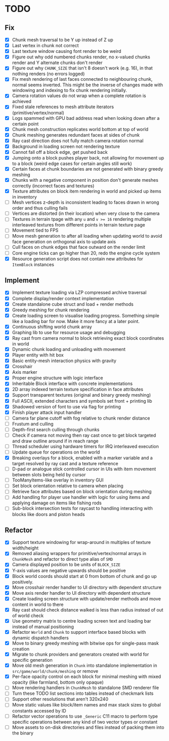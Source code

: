 # TODO

## Fix

* [X]  Chunk mesh traversal to be Y up instead of Z up
* [X]  Last vertex in chunk not correct
* [X]  Last texture window causing font render to be weird
* [X]  Figure out why odd numbered chunks render, no x-valued chunks render and Y alternate chunks don't render
* [X]  Figure out why `CHUNK_SIZE` that isn't 8 doesn't work (e.g. 16), in that nothing renders (no errors logged)
* [X]  Fix mesh rendering of last faces connected to neighbouring chunk, normal seems inverted.  This might be the inverse of changes made with windowing and indexing to fix chunk rendering initially.
* [X]  Camera rotation values do not wrap when a complete rotation is achieved
* [X]  Fixed stale references to mesh attribute iterators (primitive/vertex/normal)
* [X]  Logs spammed with GPU bad address read when looking down after a certain point
* [X]  Chunk mesh construction replicates world bottom at top of world
* [X]  Chunk meshing generates redundant faces at sides of chunk
* [X]  Ray cast direction does not fully match camera rotation normal
* [X]  Background in loading screen not rendering texture
* [X]  Cannot fall off a block edge, get pushed back
* [X]  Jumping onto a block pushes player back, not allowing for movement up to a block (weird edge cases for certain angles still work)
* [X]  Certain faces at chunk boundaries are not generated with binary greedy meshing
* [X]  Chunks with a negative component in position don't generate meshes correctly (incorrect faces and textures)
* [X]  Texture attributes on block item rendering in world and picked up items in inventory
* [ ]  Mesh vertices z-depth is inconsistent leading to faces drawn in wrong order and thus culling fails
* [ ]  Vertices are distorted (in their location) when very close to the camera
* [ ]  Textures in terrain tpage with any `u` and `v >= 16` rendering multiple interleaved textures from different points in terrain texture page
* [ ]  Movement tied to FPS
* [ ]  Move mesh generation to after all loading when updating world to avoid face generation on orthogonal axis to update axis
* [ ]  Cull faces on chunk edges that face outward on the render limit
* [ ]  Core engine ticks can go higher than 20, redo the engine cycle system
* [X]  Resource generation script does not contain new attributes for `ItemBlock` instances

## Implement

* [X]  Implement texture loading via LZP compressed archive traversal
* [X]  Complete display/render context implementation
* [X]  Create standalone cube struct and load + render methods
* [X]  Greedy meshing for chunk rendering
* [X]  Create loading screen to visualise loading progress. Something simple like a loading bar for now. Make it more fancy at a later point.
* [X]  Continuous shifting world chunk array
* [X]  Graphing lib to use for resource usage and debugging
* [X]  Ray cast from camera normal to block retrieving exact block coordinates in world
* [X]  Dynamic chunk loading and unloading with movement
* [X]  Player entity with hit box
* [X]  Basic entity-mesh interaction physics with gravity
* [X]  Crosshair
* [X]  Axis marker
* [X]  Proper engine structure with logic interface
* [X]  Inheritable Block interface with concrete implementations
* [X]  2D array indexed terrain texture specification in face attributes
* [X]  Support transparent textures (original and binary greedy meshing)
* [X]  Full ASCII, extended characters and symbols set front + printing lib
* [X]  Shadowed version of font to use via flag for printing
* [X]  Finish player attack input handler
* [ ]  Camera far plane cutoff with fog relative to chunk render distance
* [ ]  Frustum and culling
* [ ]  Depth-first search culling through chunks
* [ ]  Check if camera not moving then ray cast once to get block targeted and draw outline around if in reach range
* [ ]  Thread scheduler using hardware timers for IRQ interleaved execution
* [ ]  Update queue for operations on the world
* [X]  Breaking overlays for a block, enabled with a marker variable and a target resolved by ray cast and a texture reference
* [ ]  D-pad or analogue stick controlled cursor in UIs with item movement between slots being held by cursor
* [ ]  TooManyItems-like overlay in inventory GUI
* [ ]  Set block orientation relative to camera when placing
* [ ]  Retrieve face attributes based on block orientation during meshing
* [ ]  Add handling for player use handler with logic for using items and applying damage on items like fishing rods
* [ ]  Sub-block intersection tests for raycast to handling interacting with blocks like doors and piston heads

## Refactor

* [X]  Support texture windowing for wrap-around in multiples of texture width/height
* [X]  Removed aliasing wrappers for primitive/vertex/normal arrays in `ChunkMesh` and refactor to direct type alias of `SMD`
* [X]  Camera displayed position to be units of `BLOCK_SIZE`
* [X]  Y-axis values are negative upwards should be positive
* [X]  Block world coords should start at 0 from bottom of chunk and go up positively.
* [X]  Move crosshair render handler to UI directory with dependent structure
* [X]  Move axis render handler to UI directory with dependent structure
* [X]  Create loading screen structure with update/render methods and move content in world to there
* [X]  Ray cast should check distance walked is less than radius instead of out of world check
* [X]  Use geometry matrix to centre loading screen text and loading bar instead of manual positioning
* [X]  Refactor `World` and `Chunk` to support interface based blocks with dynamic dispatch handlers
* [X]  Move to binary greedy meshing with bitwise ops for single-pass mask creation
* [X]  Migrate to chunk providers and generators created with world for specific generation
* [X]  Move old mesh generation in `Chunk` into standalone implementation in `src/game/world/chunk/meshing` or remove
* [X]  Per-face opacity control on each block for minimal meshing with mixed opacity (like farmland, bottom only opaque)
* [ ]  Move rendering handlers in `ChunkMesh` to standalone SMD renderer file
* [ ]  Turn these TODO list sections into tables instead of checkmark lists
* [ ]  Support other resolutions that aren't 320x240
* [ ]  Move static values like block/item names and max stack sizes to global constants accessed by ID
* [ ]  Refactor vector operations to use `_Generic` C11 macro to perform type specific operations between any kind of two vector types or constant
* [ ]  Move assets to on-disk directories and files instead of packing them into the binary
